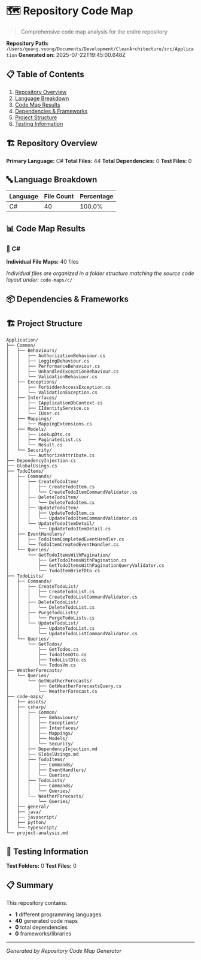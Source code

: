 # 🗺️ Repository Code Map

> Comprehensive code map analysis for the entire repository

**Repository Path:** `/Users/quang.vuong/Documents/Development/CleanArchitecture/src/Application`
**Generated on:** 2025-07-22T19:45:00.648Z

## 📋 Table of Contents

1. [Repository Overview](#repository-overview)
2. [Language Breakdown](#language-breakdown)
3. [Code Map Results](#code-map-results)
4. [Dependencies & Frameworks](#dependencies--frameworks)
5. [Project Structure](#project-structure)
6. [Testing Information](#testing-information)

## 🏗️ Repository Overview

**Primary Language:** C#
**Total Files:** 44
**Total Dependencies:** 0
**Test Files:** 0

## 🔤 Language Breakdown

| Language | File Count | Percentage |
|----------|------------|------------|
| C# | 40 | 100.0% |

## 📊 Code Map Results

### 🔷 C#

**Individual File Maps:** 40 files

*Individual files are organized in a folder structure matching the source code layout under:*
`code-maps/c/`


## 📦 Dependencies & Frameworks

## 🏗️ Project Structure

```
Application/
├── Common/
│   ├── Behaviours/
│   │   ├── AuthorizationBehaviour.cs
│   │   ├── LoggingBehaviour.cs
│   │   ├── PerformanceBehaviour.cs
│   │   ├── UnhandledExceptionBehaviour.cs
│   │   └── ValidationBehaviour.cs
│   ├── Exceptions/
│   │   ├── ForbiddenAccessException.cs
│   │   └── ValidationException.cs
│   ├── Interfaces/
│   │   ├── IApplicationDbContext.cs
│   │   ├── IIdentityService.cs
│   │   └── IUser.cs
│   ├── Mappings/
│   │   └── MappingExtensions.cs
│   ├── Models/
│   │   ├── LookupDto.cs
│   │   ├── PaginatedList.cs
│   │   └── Result.cs
│   └── Security/
│       └── AuthorizeAttribute.cs
├── DependencyInjection.cs
├── GlobalUsings.cs
├── TodoItems/
│   ├── Commands/
│   │   ├── CreateTodoItem/
│   │   │   ├── CreateTodoItem.cs
│   │   │   └── CreateTodoItemCommandValidator.cs
│   │   ├── DeleteTodoItem/
│   │   │   └── DeleteTodoItem.cs
│   │   ├── UpdateTodoItem/
│   │   │   ├── UpdateTodoItem.cs
│   │   │   └── UpdateTodoItemCommandValidator.cs
│   │   └── UpdateTodoItemDetail/
│   │       └── UpdateTodoItemDetail.cs
│   ├── EventHandlers/
│   │   ├── TodoItemCompletedEventHandler.cs
│   │   └── TodoItemCreatedEventHandler.cs
│   └── Queries/
│       └── GetTodoItemsWithPagination/
│           ├── GetTodoItemsWithPagination.cs
│           ├── GetTodoItemsWithPaginationQueryValidator.cs
│           └── TodoItemBriefDto.cs
├── TodoLists/
│   ├── Commands/
│   │   ├── CreateTodoList/
│   │   │   ├── CreateTodoList.cs
│   │   │   └── CreateTodoListCommandValidator.cs
│   │   ├── DeleteTodoList/
│   │   │   └── DeleteTodoList.cs
│   │   ├── PurgeTodoLists/
│   │   │   └── PurgeTodoLists.cs
│   │   └── UpdateTodoList/
│   │       ├── UpdateTodoList.cs
│   │       └── UpdateTodoListCommandValidator.cs
│   └── Queries/
│       └── GetTodos/
│           ├── GetTodos.cs
│           ├── TodoItemDto.cs
│           ├── TodoListDto.cs
│           └── TodosVm.cs
├── WeatherForecasts/
│   └── Queries/
│       └── GetWeatherForecasts/
│           ├── GetWeatherForecastsQuery.cs
│           └── WeatherForecast.cs
├── code-maps/
│   ├── assets/
│   ├── csharp/
│   │   ├── Common/
│   │   │   ├── Behaviours/
│   │   │   ├── Exceptions/
│   │   │   ├── Interfaces/
│   │   │   ├── Mappings/
│   │   │   ├── Models/
│   │   │   └── Security/
│   │   ├── DependencyInjection.md
│   │   ├── GlobalUsings.md
│   │   ├── TodoItems/
│   │   │   ├── Commands/
│   │   │   ├── EventHandlers/
│   │   │   └── Queries/
│   │   ├── TodoLists/
│   │   │   ├── Commands/
│   │   │   └── Queries/
│   │   └── WeatherForecasts/
│   │       └── Queries/
│   ├── general/
│   ├── java/
│   ├── javascript/
│   ├── python/
│   └── typescript/
└── project-analysis.md
```

## 🧪 Testing Information

**Test Folders:** 0
**Test Files:** 0

## 📋 Summary

This repository contains:
- **1** different programming languages
- **40** generated code maps
- **0** total dependencies
- **0** frameworks/libraries

---
*Generated by Repository Code Map Generator*